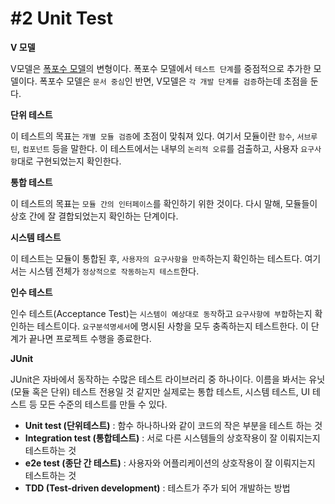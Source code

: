 # #2 Unit Test

**V 모델**

V모델은 [폭포수 모델](https://velog.io/@whitebear/%ED%8F%AD%ED%8F%AC%EC%88%98-%EB%AA%A8%EB%8D%B8%EC%9D%84-%EC%95%8C%EC%95%84%EB%B3%B4%EC%9E%90)의 변형이다. 폭포수 모델에서 `테스트 단계`를 중점적으로 추가한 모델이다. 폭포수 모델은 `문서 중심`인 반면, V모델은 `각 개발 단계를 검증`하는데 초점을 둔다.

**단위 테스트**

이 테스트의 목표는 `개별 모듈 검증`에 초점이 맞춰져 있다. 여기서 모듈이란 `함수`, `서브루틴`, `컴포넌트` 등을 말한다. 이 테스트에서는 내부의 `논리적 오류`를 검출하고, 사용자 `요구사항`대로 구현되었는지 확인한다.

**통합 테스트**

이 테스트의 목표는 `모듈 간의 인터페이스`를 확인하기 위한 것이다. 다시 말해, 모듈들이 상호 간에 잘 결합되었는지 확인하는 단계이다.

**시스템 테스트**

이 테스트는 모듈이 통합된 후, `사용자의 요구사항을 만족`하는지 확인하는 테스트다. 여기서는 시스템 전체가 `정상적으로 작동하는지 테스트`한다.

**인수 테스트**

인수 테스트(Acceptance Test)는 `시스템이 예상대로 동작`하고 `요구사항에 부합`하는지 확인하는 테스트이다. `요구분석명세서`에 명시된 사항을 모두 충족하는지 테스트한다. 이 단계가 끝나면 프로젝트 수행을 종료한다.



**JUnit**

JUnit은 자바에서 동작하는 수많은 테스트 라이브러리 중 하나이다. 이름을 봐서는 유닛(모듈 혹은 단위) 테스트 전용일 것 같지만 실제로는 통합 테스트, 시스템 테스트, UI 테스트 등 모든 수준의 테스트를 만들 수 있다.

* **Unit test (단위테스트)** : 함수 하나하나와 같이 코드의 작은 부분을 테스트 하는 것
* **Integration test (통합테스트)** : 서로 다른 시스템들의 상호작용이 잘 이뤄지는지 테스트하는 것
* **e2e test (종단 간 테스트)** : 사용자와 어플리케이션의 상호작용이 잘 이뤄지는지 테스트하는 것
* **TDD (Test-driven development)** : 테스트가 주가 되어 개발하는 방법
